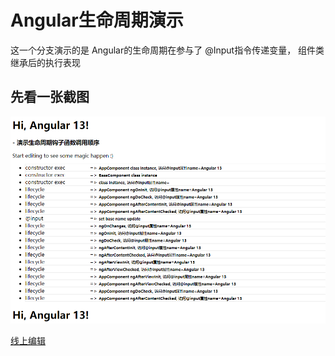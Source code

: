 # Angular生命周期演示

这一个分支演示的是 Angular的生命周期在参与了 @Input指令传递变量， 组件类继承后的执行表现

## 先看一张截图
![Angular生命周期演示图3](./image-20220223190243130.png)

[线上编辑](https://stackblitz.com/edit/angular-ivy-rwtsnz)
